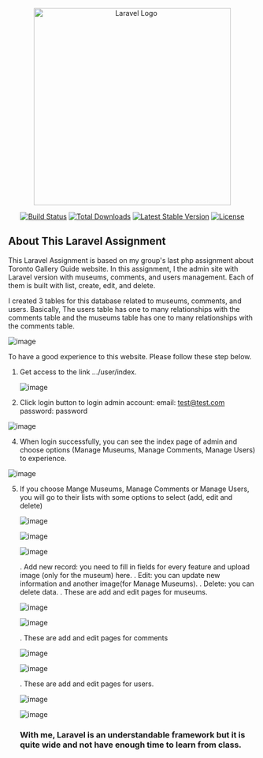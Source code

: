<p align="center"><a href="https://laravel.com" target="_blank"><img src="https://raw.githubusercontent.com/laravel/art/master/logo-lockup/5%20SVG/2%20CMYK/1%20Full%20Color/laravel-logolockup-cmyk-red.svg" width="400" alt="Laravel Logo"></a></p>

<p align="center">
<a href="https://github.com/laravel/framework/actions"><img src="https://github.com/laravel/framework/workflows/tests/badge.svg" alt="Build Status"></a>
<a href="https://packagist.org/packages/laravel/framework"><img src="https://img.shields.io/packagist/dt/laravel/framework" alt="Total Downloads"></a>
<a href="https://packagist.org/packages/laravel/framework"><img src="https://img.shields.io/packagist/v/laravel/framework" alt="Latest Stable Version"></a>
<a href="https://packagist.org/packages/laravel/framework"><img src="https://img.shields.io/packagist/l/laravel/framework" alt="License"></a>
</p>

## About This Laravel Assignment
This Laravel Assignment is based on my group's last php assignment about Toronto Gallery Guide website.
In this assignment, I the admin site with Laravel version with museums, comments, and users management. Each of them is built with list, create, edit, and delete.

I created 3 tables for this database related to museums, comments, and users. Basically, The users table has one to many relationships with the comments table and the museums table has one to many relationships with the comments table.
>

![image](https://github.com/nhinguyen277/MuseumLMS/assets/144495047/5255d767-be01-4739-8a9d-4adec618e576)

To have a good experience to this website. Please follow these step below.
1. Get access to the link .../user/index.
   > 
   ![image](https://github.com/nhinguyen277/MuseumLMS/assets/144495047/5886c4c4-232b-4344-ba8f-ee93f3517f9c)

3. Click login button to login admin account:
   email: test@test.com
   password: password
>
   ![image](https://github.com/nhinguyen277/MuseumLMS/assets/144495047/7afa4aa3-0350-497e-b613-30bfef6b98d2)

4. When login successfully, you can see the index page of admin and choose options (Manage Museums, Manage Comments, Manage Users) to experience.
   >>
![image](https://github.com/nhinguyen277/MuseumLMS/assets/144495047/9355b427-433f-43af-93c5-92c5bd2d4cf8)

5. If you choose Mange Museums, Manage Comments or Manage Users, you will go to their lists with some options to select (add, edit and delete)
   >>
   ![image](https://github.com/nhinguyen277/MuseumLMS/assets/144495047/28f7c463-750d-4075-9596-42886803ecd6)
   >>
   ![image](https://github.com/nhinguyen277/MuseumLMS/assets/144495047/f6f2b21c-c8b0-4dd2-aa42-2dc87ddd575b)
   >>
    ![image](https://github.com/nhinguyen277/MuseumLMS/assets/144495047/641c58c5-f637-467d-b8af-513b639e548b)

   . Add new record: you need to fill in fields for every feature and upload image (only for the museum) here.
   . Edit: you can update new information and another image(for Manage Museums).
   . Delete: you can delete data.
   . These are add and edit pages for museums.
   >
   ![image](https://github.com/nhinguyen277/MuseumLMS/assets/144495047/615bd665-75ea-4546-b783-e19134557c98)
   >
   ![image](https://github.com/nhinguyen277/MuseumLMS/assets/144495047/68d29910-b2c4-4e0c-86de-c5cf22b0eb2b)
   
   . These are add and edit pages for comments
   >
   ![image](https://github.com/nhinguyen277/MuseumLMS/assets/144495047/d24a5bf0-783c-498c-a533-9954dadea1a5)
   >
   ![image](https://github.com/nhinguyen277/MuseumLMS/assets/144495047/d42fb50b-9d89-4332-b9b1-6fe063ef5b95)

   . These are add and edit pages for users.
   >
   ![image](https://github.com/nhinguyen277/MuseumLMS/assets/144495047/523059bb-70f5-4273-a909-3cfc00426282)
   >
   ![image](https://github.com/nhinguyen277/MuseumLMS/assets/144495047/a9b80465-bd2a-4d71-b83f-5dff7dd6e166)

   ### With me, Laravel is an understandable framework but it is quite wide and not have enough time to learn from class.




   
   
   





